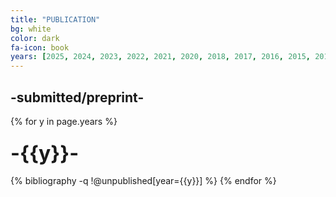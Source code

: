 ```yaml
---
title: "PUBLICATION"
bg: white
color: dark
fa-icon: book
years: [2025, 2024, 2023, 2022, 2021, 2020, 2018, 2017, 2016, 2015, 2014, 2013, 2012, 2008]
---
```


<!-- <p>
<a href="https://scholar.google.com/citations?user=ZF7iS6UAAAAJ&hl=en">
  <i  class="ai ai-google-scholar fa-1x"></i>
   Google Scholar
</a>
</p> -->
## -submitted/preprint-

<!-- {% bibliography -q @unpublished %} -->

{% for y in page.years %}
  <h3 class="year"><font size="+3">-{{y}}-</font></h3>
  {% bibliography  -q !@unpublished[year={{y}}] %}
{% endfor %}
